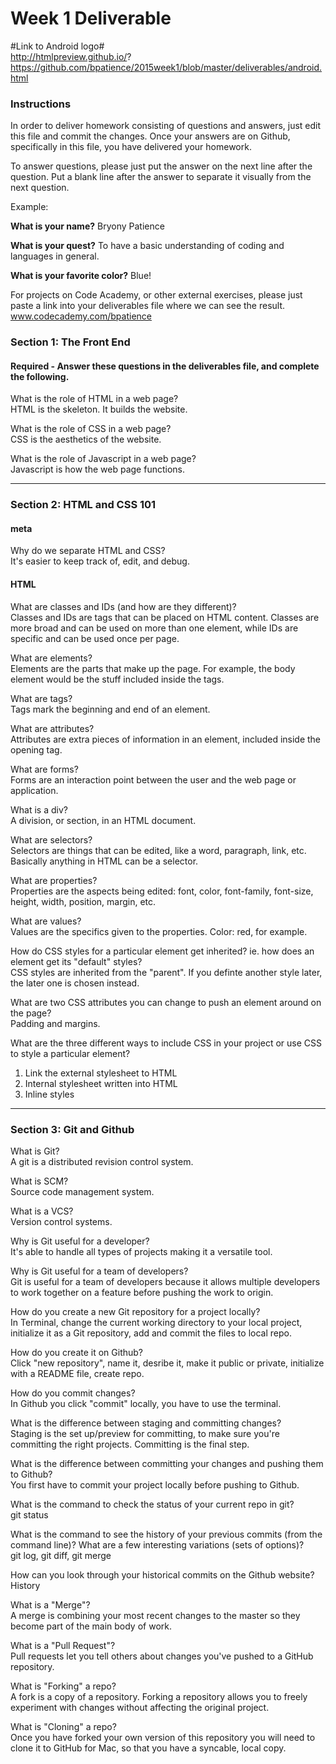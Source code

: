 # Week 1 Deliverable  

#Link to Android logo#  
http://htmlpreview.github.io/?
https://github.com/bpatience/2015week1/blob/master/deliverables/android.html

### Instructions  

In order to deliver homework consisting of questions and answers, just edit this file and commit the changes.  Once your answers are on Github, specifically in this file, you have delivered your homework.  
  
To answer questions, please just put the answer on the next line after the question.  Put a blank line after the answer to separate it visually from the next question.  

Example:  

**What is your name?**
Bryony Patience  

**What is your quest?**
To have a basic understanding of coding and languages in general.  

**What is your favorite color?**
Blue!  

For projects on Code Academy, or other external exercises, please just paste a link into your deliverables file where we can see the result.  
www.codecademy.com/bpatience

### Section 1: The Front End
#### Required - Answer these questions in the deliverables file, and complete the following. 
What is the role of HTML in a web page?  
HTML is the skeleton. It builds the website. 

What is the role of CSS in a web page?  
CSS is the aesthetics of the website. 

What is the role of Javascript in a web page?  
Javascript is how the web page functions. 

---

### Section 2: HTML and CSS 101

#### meta
Why do we separate HTML and CSS?  
It's easier to keep track of, edit, and debug.

#### HTML
What are classes and IDs (and how are they different)?  
Classes and IDs are tags that can be placed on HTML content. Classes are more broad and can be used on more than one element, while IDs are specific and can be used once per page.  

What are elements?  
Elements are the parts that make up the page. For example, the body element would be the stuff included inside the <body></body> tags.  

What are tags?  
Tags mark the beginning and end of an element. 

What are attributes?  
Attributes are extra pieces of information in an element, included inside the opening tag. 

What are forms?  
Forms are an interaction point between the user and the web page or application.  

What is a div?  
A division, or section, in an HTML document. 

What are selectors?  
Selectors are things that can be edited, like a word, paragraph, link, etc. Basically anything in HTML can be a selector.

What are properties?  
Properties are the aspects being edited: font, color, font-family, font-size, height, width, position, margin, etc. 

What are values?  
Values are the specifics given to the properties. Color: red, for example. 

How do CSS styles for a particular element get inherited? ie. how does an element get its "default" styles?  
CSS styles are inherited from the "parent". If you definte another style later, the later one is chosen instead. 

What are two CSS attributes you can change to push an element around on the page?  
Padding and margins. 

What are the three different ways to include CSS in your project or use CSS to style a particular element?  
1. Link the external stylesheet to HTML 
2. Internal stylesheet written into HTML 
3. Inline styles 

---
### Section 3: Git and Github  
What is Git?  
A git is a distributed revision control system.  

What is SCM?  
Source code management system. 

What is a VCS?  
Version control systems.  

Why is Git useful for a developer?  
It's able to handle all types of projects making it a versatile tool. 

Why is Git useful for a team of developers?  
Git is useful for a team of developers because it allows multiple developers to work together on a feature before pushing the work to origin.  

How do you create a new Git repository for a project locally?  
In Terminal, change the current working directory to your local project, initialize it as a Git repository, add and commit the files to local repo. 

How do you create it on Github?  
Click "new repository", name it, desribe it, make it public or private, initialize with a README file, create repo.  

How do you commit changes?  
In Github you click "commit" locally, you have to use the terminal. 

What is the difference between staging and committing changes?  
Staging is the set up/preview for committing, to make sure you're committing the right projects. Committing is the final step.

What is the difference between committing your changes and pushing them to Github?  
You first have to commit your project locally before pushing to Github. 

What is the command to check the status of your current repo in git?  
git status

What is the command to see the history of your previous commits (from the command line)?  What are a few interesting variations (sets of options)?  
git log, git diff, git merge

How can you look through your historical commits on the Github website?  
History

What is a "Merge"?  
A merge is combining your most recent changes to the master so they become part of the main body of work. 

What is a "Pull Request"?  
Pull requests let you tell others about changes you've pushed to a GitHub repository.  

What is "Forking" a repo?  
A fork is a copy of a repository. Forking a repository allows you to freely experiment with changes without affecting the original project.  

What is "Cloning" a repo?  
Once you have forked your own version of this repository you will need to clone it to GitHub for Mac, so that you have a syncable, local copy.  
